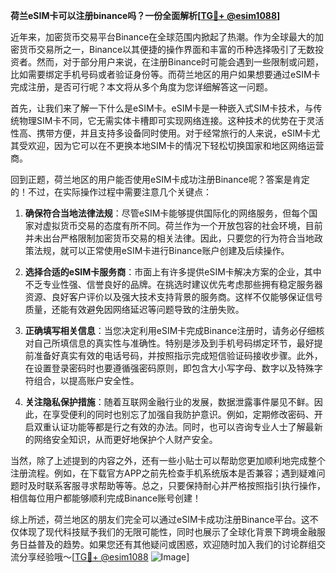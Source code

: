 **荷兰eSIM卡可以注册binance吗？一份全面解析[[TG💪+ @esim1088](https://t.me/s/esim1088)]**

近年来，加密货币交易平台Binance在全球范围内掀起了热潮。作为全球最大的加密货币交易所之一，Binance以其便捷的操作界面和丰富的币种选择吸引了无数投资者。然而，对于部分用户来说，在注册Binance时可能会遇到一些限制或问题，比如需要绑定手机号码或者验证身份等。而荷兰地区的用户如果想要通过eSIM卡完成注册，是否可行呢？本文将从多个角度为您详细解答这一问题。

首先，让我们来了解一下什么是eSIM卡。eSIM卡是一种嵌入式SIM卡技术，与传统物理SIM卡不同，它无需实体卡槽即可实现网络连接。这种技术的优势在于灵活性高、携带方便，并且支持多设备同时使用。对于经常旅行的人来说，eSIM卡尤其受欢迎，因为它可以在不更换本地SIM卡的情况下轻松切换国家和地区网络运营商。

回到正题，荷兰地区的用户能否使用eSIM卡成功注册Binance呢？答案是肯定的！不过，在实际操作过程中需要注意几个关键点：

1. **确保符合当地法律法规**：尽管eSIM卡能够提供国际化的网络服务，但每个国家对虚拟货币交易的态度有所不同。荷兰作为一个开放包容的社会环境，目前并未出台严格限制加密货币交易的相关法律。因此，只要您的行为符合当地政策法规，就可以正常使用eSIM卡进行Binance账户创建及后续操作。

2. **选择合适的eSIM卡服务商**：市面上有许多提供eSIM卡解决方案的企业，其中不乏专业性强、信誉良好的品牌。在挑选时建议优先考虑那些拥有稳定服务器资源、良好客户评价以及强大技术支持背景的服务商。这样不仅能够保证信号质量，还能有效避免因网络延迟等问题导致的注册失败。

3. **正确填写相关信息**：当您决定利用eSIM卡完成Binance注册时，请务必仔细核对自己所填信息的真实性与准确性。特别是涉及到手机号码绑定环节，最好提前准备好真实有效的电话号码，并按照指示完成短信验证码接收步骤。此外，在设置登录密码时也要遵循强密码原则，即包含大小写字母、数字以及特殊字符组合，以提高账户安全性。

4. **关注隐私保护措施**：随着互联网金融行业的发展，数据泄露事件屡见不鲜。因此，在享受便利的同时也别忘了加强自我防护意识。例如，定期修改密码、开启双重认证功能等都是行之有效的办法。同时，也可以咨询专业人士了解最新的网络安全知识，从而更好地保护个人财产安全。

当然，除了上述提到的内容之外，还有一些小贴士可以帮助您更加顺利地完成整个注册流程。例如，在下载官方APP之前先检查手机系统版本是否兼容；遇到疑难问题时及时联系客服寻求帮助等等。总之，只要保持耐心并严格按照指引执行操作，相信每位用户都能够顺利完成Binance账号创建！

综上所述，荷兰地区的朋友们完全可以通过eSIM卡成功注册Binance平台。这不仅体现了现代科技赋予我们的无限可能性，同时也展示了全球化背景下跨境金融服务日益普及的趋势。如果您还有其他疑问或困惑，欢迎随时加入我们的讨论群组交流分享经验哦～[[TG💪+ @esim1088](https://t.me/s/esim1088) ![Image](https://i.postimg.cc/4NQfJmqS/Snipaste-2025-05-13-00-14-12.png)]